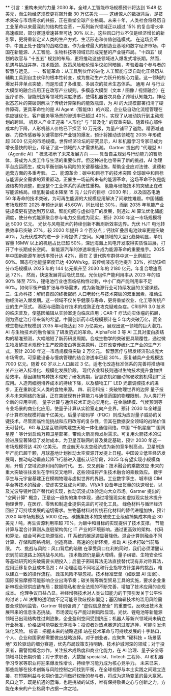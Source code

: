 **
引言：重构未来的力量
2030 年，全球人工智能市场规模预计将达到 1548 亿美元，而生物经济规模更将飙升至 30 万亿美元 —— 这组惊人的数据背后，是技术突破与市场需求的共振，正在重塑全球产业格局。未来十年，人类社会将经历自工业革命以来最深刻的结构性变革，一系列新兴领域正以超过 15% 的复合增长率高速崛起，部分赛道增速甚至可达 30% 以上。这些风口行业不仅是经济增长的新引擎，更将重新定义人类的生产方式、生活形态和价值创造模式。
在这场变革中，中国正处于独特的战略位置。作为全球最大的制造业基地和数字经济市场，中国在新能源、人工智能、生物科技等领域已形成完整的产业链布局。"十四五" 规划的收官与 "十五五" 规划的布局，更将推动这些领域进入爆发式增长期。然而，机遇与挑战并存，技术瓶颈、政策风险和伦理争议如同暗礁，考验着每个参与者的智慧与远见。
一、智能革命：从工具到伙伴的进化
人工智能与泛自动化正经历从辅助工具到自主伙伴的根本性转变，成为推动生产力跃升的核心力量。这一领域的爆发并非单点突破，而是形成了多维度、多层次的技术生态体系。
通用 AI 与行业大模型的融合应用正在改写产业规则。多模态大模型（文本 / 图像 / 视频融合）在医疗诊断、智能制造等领域的深度渗透，使得机器首次具备了跨域认知能力。神经拟态芯片的突破则解决了传统计算架构的能效瓶颈，为 AI 的大规模部署扫清了硬件障碍。更具革命性的是 AI Agent（智能体）的兴起，企业级自动化流程管理在供应链优化、客户服务等场景的渗透率已超过 40%，实现了从被动执行到主动规划的跨越。
机器人产业正迎来 "人形化" 与 "普及化" 的双重突破。随着核心部件成本的下降，人形机器人价格已下探至 10 万元级，为量产铺平了道路。精密减速器、力控传感器等关键零部件产业链的爆发，预计将推动该领域在 2035 年形成超 3000 亿元的市场规模。世界经济论坛的研究显示，AI 和机器学习专家已成为增长最快的职业，印证了这一领域的人才需求热潮。
Gartner 提出的 "代理型 AI（Agentic AI）" 概念揭示了未来发展方向 —— 具备自主规划与行动能力的智能体，将成为人类工作与生活的重要伙伴。但这种进化也带来了新的挑战，AI 治理平台应运而生，成为平衡创新与风险的关键基础设施，帮助企业应对法律、道德和运营方面的多重考验。
二、能源革命：碳中和目标下的技术突围
全球碳中和目标与能源安全需求的双重驱动，正催生一场前所未有的能源革命。这场革命不仅是能源结构的调整，更是整个工业体系的系统性重构。
氢能与储能技术的突破正在改写能源格局。绿氢制备成本降至 15 元 / 公斤的目标（2030 年），以及固态电池 50 年寿命的技术突破，为可再生能源的大规模应用解决了间歇性难题。中国储能市场规模在 2025 年预计达到 45.6GW，同比增长 30%，而到 2035 年氢能产业链规模更有望达到万亿级。智能电网与虚拟电厂的发展，则通过 AI 算法优化储能调度，使分布式能源聚合参与电力交易成为现实，预计 2030 年这一市场规模将达 5000 亿元。
光伏与风电技术的持续创新不断刷新效率边界。光伏 HJT 电池转换效率已突破 27%，较 2020 年提升 3 个百分点；钙钛矿叠层电池效率更是突破 40%，为光伏成本的进一步下降提供了空间。风电领域的大型化趋势明显，单机容量 16MW 以上的机组占比已超 50%，深远海海上风电开发取得实质性进展，打开了中长期成长空间。
新能源汽车的渗透率提升成为能源革命的重要推手。2025 年中国新能源车渗透率预计达 42%，而在 Z 世代购车群体中这一比例超过 60%。固态电池能量密度已达 400Wh/kg，较传统液态电池提升 33%，推动该细分市场规模从 2025 年的 144 亿元飙升至 2030 年的 2180 亿元，年复合增速高达 72%。
然而，快速发展背后隐忧显现。光伏组件产能利用率从 2023 年的超 90% 降至 75%，锂电池行业也面临结构性过剩，中小厂商产能利用率不足 60%。如何平衡产能扩张与市场需求，成为新能源行业可持续发展的关键课题。
三、生命科技：解码自然的终极密码
人口老龄化与技术突破的双重因素，推动生物经济进入爆发期。这一领域不仅关乎健康与寿命，更将重塑农业、化工等传统产业的生产范式。
基因与细胞治疗技术的成熟正在攻克疑难杂症。CRISPR 3.0 技术的临床普及，使基因编辑从实验室走向临床应用；CAR-T 疗法向实体瘤的拓展，则为癌症治疗带来新的希望。中国创新药市场规模预计在 5 年内突破万亿，而全球生物经济规模到 2035 年可能达到 30 万亿美元，展现出这一领域的巨大潜力。
AI 与生物技术的融合催生了研发范式的革命。AlphaFold 3 等 AI 工具对蛋白质结构的精准预测，大幅缩短了新药研发周期。合成生物学的突破更具颠覆性，通过微生物发酵技术规模化生产胶原蛋白等医美原料，正在改变传统化工产业的生产方式，预计 2030 年这一市场规模将突破 2 万亿元。
智慧医疗与银发经济形成庞大市场需求。可穿戴设备与慢病管理的结合渗透率已超 30%，康复辅具产业规模达 7000 亿元。随着 60 岁以上人口超过 3 亿，适老化改造标准体系的完善将推动相关产业进入标准化、规模化发展阶段。
现代农业科技则通过生物技术提升食物供给效率。基因编辑育种技术缩短了研发周期，智慧农机如自动驾驶收割机得到广泛应用。人造肉细胞培养成本的持续下降，以及植物工厂 LED 光谱调控技术的进步，正在重新定义人类的食物来源。
四、前沿科技：突破物理世界的边界
量子技术与未来网络的发展，正在突破现有计算能力与通信范围的物理限制，为人类打开全新的应用空间。
量子计算与通信技术正走向实用化。在金融建模、气候预测等专业场景的商业化应用，使量子计算从实验室走向产业界，预计 2030 年全球量子计算市场规模将超千亿美元。后量子密码学（PQC）则成为应对量子威胁的关键技术，尽管面临性能挑战和应用改写的复杂性，但其在数据安全领域的战略价值无可替代。
6G 与卫星互联网构建空天地一体化通信网络。中国 "千帆星座"" 国网星座 " 等计划启动万颗卫星部署，带动火箭高频发射需求。可复用火箭技术的试验进展显著降低了发射成本，为卫星互联网的普及奠定基础，预计 2030 年这一市场规模将达 420 亿美元。
商业航天与太空经济成为新的竞争制高点。卫星制造年产能已超千颗，月球基地计划推动太空资源开发提上日程。中国设立低空经济发展司，推动电动垂直起降飞行器进入适航认证阶段，2025 年有望实现小规模商用，开启了空域资源利用的新时代。
五、交叉创新：技术融合的乘数效应
未来的重大突破往往发生在学科交叉地带，这些领域将产生技术融合的乘数效应。
数字孪生与元宇宙基建正在模糊物理与虚拟世界的界限。工业数字孪生、城市级 CIM 平台等技术的融合，使虚实交互成为可能。VR/AR 设备年出货量的快速增长，以及光波导镜片国产替代的实现，推动沉浸式体验走向大众市场。Gartner 提出的 "空间计算" 概念，正是这一趋势的集中体现，通过增强现实和虚拟现实技术提升物理世界，在医疗、零售和制造业提供先进的可视化工具。
绿色材料与循环经济回应了可持续发展的迫切需求。生物基材料对传统石化材料的替代进程加快，预计 2030 年市场规模达 5000 亿元。碳捕集技术的突破使工业级碳捕集成本降至 30 美元 / 吨，再生资源利用率超 70%，为碳中和目标的实现提供了技术支撑。
节能计算与混合计算则从底层架构优化 IT 产业的环境影响。通过更高效的架构、代码和算法，结合可再生能源驱动，IT 系统的碳足迹显著降低。混合计算则融合不同计算、存储和网络机制，创造高效、高速的创新环境，推动 AI 技术打破当前局限。
六、挑战与风险：风口背后的暗礁
在享受风口红利的同时，我们必须清醒认识到前进道路上的挑战与风险。
技术瓶颈仍是最大障碍。量子纠错、生物安全性等基础研究的突破需要长期投入；后量子密码算法无法直接替代现有非对称算法，应用迁移复杂且成本高昂；AI 治理面临不同地区和行业指导方针差异的挑战，难以建立一致的操作流程。
政策风险不容忽视。技术标准壁垒（如欧盟 AI 法案）、国际贸易摩擦可能影响企业出海节奏；碳关税等新型贸易工具的实施，要求企业重新审视全球供应链布局；数据隐私和安全法规的不断完善，增加了技术应用的合规成本。
伦理争议日益凸显。神经增强技术对人类认知能力的干预引发关于公平性的讨论；AI 决策的透明度不足可能导致歧视和偏见；基因编辑技术的滥用风险需要全球协同监管。Gartner 特别强调了 "虚假信息安全" 的重要性，反映出技术发展带来的信息生态挑战。
市场波动与产能过剩风险显现。光伏、锂电池等新能源领域已出现结构性过剩迹象，企业盈利空间受到挤压；机器人等新兴领域尚未确立行业标准，价格战可能导致无序竞争；投资者对热点赛道的过度追捧，可能引发泡沫化风险。
结语：把握未来的战略选择
站在技术革命与可持续发展的十字路口，个人、企业和国家都需要做出战略选择。对于创业者，应聚焦 "硬科技 + 场景落地" 双轮驱动的细分赛道，优先布局政策支持明确、技术护城河深的领域；对于投资者，需警惕概念炒作，关注技术成熟度和商业化能力，在 AI 治理、量子安全等领域寻找长期价值；对于求职者，大数据 specialist、fintech 工程师、AI 和机器学习专家等职业将迎来爆发性增长，持续学习能力成为核心竞争力。
未来已来，那些能够在技术创新与风险控制之间找到平衡，在全球视野与本土实践之间建立连接，在短期利益与长期价值之间做好权衡的参与者，将成为这场变革的最大赢家。风口之下，既是机遇的蓝海，也是挑战的试炼，唯有保持敬畏之心与创新之力，方能在未来的产业格局中占据一席之地。
